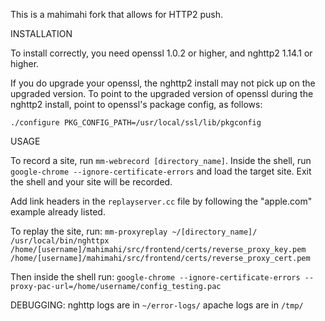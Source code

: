 This is a mahimahi fork that allows for HTTP2 push.


INSTALLATION

To install correctly, you need openssl 1.0.2 or higher, and nghttp2 1.14.1 or higher.

If you do upgrade your openssl, the nghttp2 install may not pick up on the upgraded version. To point to the upgraded version of openssl during the nghttp2 install, point to openssl's package config, as follows:

`./configure PKG_CONFIG_PATH=/usr/local/ssl/lib/pkgconfig`

USAGE

To record a site, run `mm-webrecord [directory_name]`. Inside the shell, run `google-chrome --ignore-certificate-errors` and load the target site. Exit the shell and your site will be recorded.

Add link headers in the `replayserver.cc` file by following the "apple.com" example already listed.

To replay the site, run:
`mm-proxyreplay ~/[directory_name]/ /usr/local/bin/nghttpx /home/[username]/mahimahi/src/frontend/certs/reverse_proxy_key.pem /home/[username]/mahimahi/src/frontend/certs/reverse_proxy_cert.pem`

Then inside the shell run:
`google-chrome --ignore-certificate-errors --proxy-pac-url=/home/username/config_testing.pac`

DEBUGGING:
nghttp logs are in `~/error-logs/`
apache logs are in `/tmp/`


